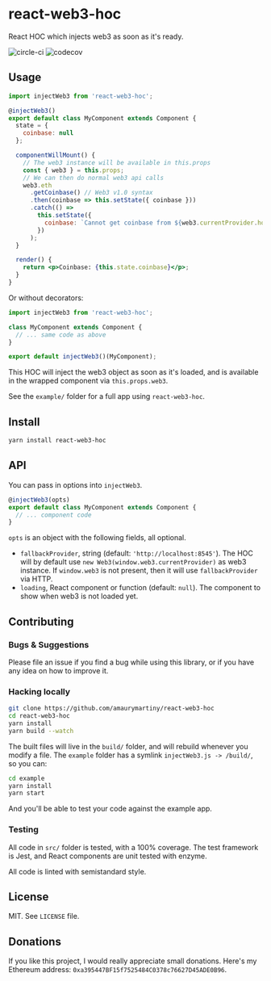 # react-web3-hoc

React HOC which injects web3 as soon as it's ready.

![circle-ci](https://circleci.com/gh/amaurymartiny/react-web3-hoc.svg?style=shield&circle-token=:circle-token) ![codecov](https://img.shields.io/codecov/c/github/amaurymartiny/react-web3-hoc.svg)

## Usage

```jsx
import injectWeb3 from 'react-web3-hoc';

@injectWeb3()
export default class MyComponent extends Component {
  state = {
    coinbase: null
  };

  componentWillMount() {
    // The web3 instance will be available in this.props
    const { web3 } = this.props;
    // We can then do normal web3 api calls
    web3.eth
      .getCoinbase() // Web3 v1.0 syntax
      .then(coinbase => this.setState({ coinbase }))
      .catch(() =>
        this.setState({
          coinbase: `Cannot get coinbase from ${web3.currentProvider.host}`
        })
      );
  }

  render() {
    return <p>Coinbase: {this.state.coinbase}</p>;
  }
}
```

Or without decorators:

```jsx
import injectWeb3 from 'react-web3-hoc';

class MyComponent extends Component {
  // ... same code as above
}

export default injectWeb3()(MyComponent);
```

This HOC will inject the web3 object as soon as it's loaded, and is available in the wrapped component via `this.props.web3`.

See the `example/` folder for a full app using `react-web3-hoc`.

## Install

```sh
yarn install react-web3-hoc
```

## API

You can pass in options into `injectWeb3`.

```jsx
@injectWeb3(opts)
export default class MyComponent extends Component {
  // ... component code
}
```

`opts` is an object with the following fields, all optional.

* `fallbackProvider`, string (default: `'http://localhost:8545'`). The HOC will by default use `new Web3(window.web3.currentProvider)` as web3 instance. If `window.web3` is not present, then it will use `fallbackProvider` via HTTP.
* `loading`, React component or function (default: `null`). The component to show when web3 is not loaded yet.

## Contributing

### Bugs & Suggestions

Please file an issue if you find a bug while using this library, or if you have any idea on how to improve it.

### Hacking locally

```sh
git clone https://github.com/amaurymartiny/react-web3-hoc
cd react-web3-hoc
yarn install
yarn build --watch
```

The built files will live in the `build/` folder, and will rebuild whenever you modify a file. The `example` folder has a symlink `injectWeb3.js -> /build/`, so you can:

```sh
cd example
yarn install
yarn start
```

And you'll be able to test your code against the example app.

### Testing

All code in `src/` folder is tested, with a 100% coverage. The test framework is Jest, and React components are unit tested with enzyme.

All code is linted with semistandard style.

## License

MIT. See `LICENSE` file.

## Donations

If you like this project, I would really appreciate small donations. Here's my Ethereum address: `0xa395447BF15f7525484C0378c76627D45ADE0B96`.
